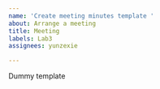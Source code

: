 ```yaml
---
name: 'Create meeting minutes template '
about: Arrange a meeting
title: Meeting
labels: Lab3
assignees: yunzexie

---
```


Dummy template
